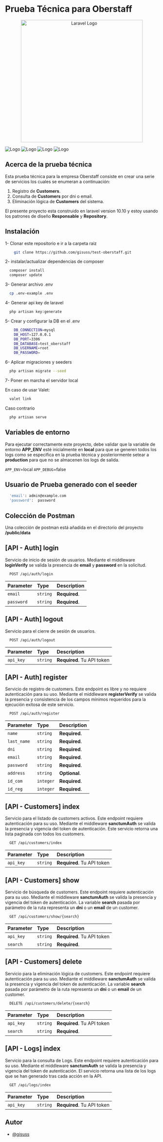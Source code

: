 # Prueba Técnica para Oberstaff

<p align="center"><a href="https://laravel.com" target="_blank"><img src="https://raw.githubusercontent.com/laravel/art/master/logo-lockup/5%20SVG/2%20CMYK/1%20Full%20Color/laravel-logolockup-cmyk-red.svg" width="400" alt="Laravel Logo"></a></p>

![Logo](https://img.shields.io/badge/Laravel-FF2D20?style=for-the-badge&logo=laravel&logoColor=white)
![Logo](https://img.shields.io/badge/PHP-777BB4?style=for-the-badge&logo=php&logoColor=white)
![Logo](https://img.shields.io/badge/MySQL-005C84?style=for-the-badge&logo=mysql&logoColor=white)
![Logo](https://img.shields.io/badge/GitHub-330F63?style=for-the-badge&logo=github&logoColor=white)

## Acerca de la prueba técnica

Esta prueba técnica para la empresa Oberstaff consiste en crear una serie de servicios los cuales se enumeran a continuación:

1. Registro de **Customers**.
2. Consulta de **Customers** por dni o email.
3. Eliminación lógica de **Customers** del sistema.

El presente proyecto esta construido en laravel version 10.10 y estoy usando los patrones de diseño **Responsable** y **Repository**.

## Instalación

1- Clonar este repositorio e ir a la carpeta raiz
```bash
    git clone https://github.com/gisuss/test-oberstaff.git
```

2- instalar/actualizar dependencias de composer
```bash
  composer install
  composer update
```

3- Generar archivo .env
```bash
  cp .env-example .env
```

4- Generar api key de laravel
```bash
  php artisan key:generate
```

5- Crear y configurar la DB en el .env
```bash
    DB_CONNECTION=mysql
    DB_HOST=127.0.0.1
    DB_PORT=3306
    DB_DATABASE=test_oberstaff
    DB_USERNAME=root
    DB_PASSWORD=
```

6- Aplicar migraciones y seeders
```bash
  php artisan migrate --seed
```

7- Poner en marcha el servidor local

En caso de usar Valet:

```bash
  valet link
```

Caso contrario

```bash
  php artisan serve
```

## Variables de entorno

Para ejecutar correctamente este proyecto, debe validar que la variable de entorno **APP_ENV** esté inicialmente en **local** para que se generen todos los logs como se especifica en la prueba técnica y posteriormente setear a **production** para que no se almacenen los logs de salida.

`APP_ENV`=local
`APP_DEBUG`=false

## Usuario de Prueba generado con el seeder

```bash
  'email': admin@example.com
  'password':  password
```

## Colección de Postman

Una colección de postman está añadida en el directorio del proyecto **/public/data**

## [API - Auth] login

Servicio de inicio de sesión de usuarios. Mediante el middleware **loginVerify** se valida la presencia de **email** y **password** en la solicitud.

```http
  POST /api/auth/login
```

| Parameter | Type     | Description                |
| :-------- | :------- | :------------------------- |
| `email` | `string` | **Required**. |
| `password` | `string` | **Required**. |

## [API - Auth] logout

Servicio para el cierre de sesión de usuarios.

```http
  POST /api/auth/logout
```

| Parameter | Type     | Description                       |
| :-------- | :------- | :-------------------------------- |
| `api_key`      | `string` | **Required**. Tu API token |

## [API - Auth] register

Servicio de registro de customers. Este endpoint es libre y no requiere autenticación para su uso. Mediante el middleware **registerVerify** se valida la presencia y consistencia de los campos mínimos requeridos para la ejecución exitosa de este servicio.

```http
  POST /api/auth/register
```

| Parameter | Type     | Description                |
| :-------- | :------- | :------------------------- |
| `name` | `string` | **Required**. |
| `last_name` | `string` | **Required**. |
| `dni` | `string` | **Required**. |
| `email` | `string` | **Required**. |
| `password` | `string` | **Required**. |
| `address` | `string` | **Optional**. |
| `id_com` | `integer` | **Required**. |
| `id_reg` | `integer` | **Required**. |

## [API - Customers] index

Servicio para el listado de customers activos. Este endpoint requiere autenticación para su uso. Mediante el middleware **sanctumAuth** se valida la presencia y vigencia del token de autenticación. Este servicio retorna una lista paginada con todos los customers.

```http
  GET /api/customers/index
```

| Parameter | Type     | Description                |
| :-------- | :------- | :------------------------- |
| `api_key`      | `string` | **Required**. Tu API token |

## [API - Customers] show

Servicio de búsqueda de customers. Este endpoint requiere autenticación para su uso. Mediante el middleware **sanctumAuth** se valida la presencia y vigencia del token de autenticación. La variable **search** pasada por parámetro de la ruta representa un **dni** o un **email** de un customer.

```http
  GET /api/customers/show/{search}
```

| Parameter | Type     | Description                |
| :-------- | :------- | :------------------------- |
| `api_key`      | `string` | **Required**. Tu API token |
| `search` | `string` | **Required**. |

## [API - Customers] delete

Servicio para la eliminación lógica de customers. Este endpoint requiere autenticación para su uso. Mediante el middleware **sanctumAuth** se valida la presencia y vigencia del token de autenticación. La variable **search** pasada por parámetro de la ruta representa un **dni** o un **email** de un customer.

```http
  DELETE /api/customers/delete/{search}
```

| Parameter | Type     | Description                |
| :-------- | :------- | :------------------------- |
| `api_key`      | `string` | **Required**. Tu API token |
| `search` | `string` | **Required**. |

## [API - Logs] index

Servicio para la consulta de Logs. Este endpoint requiere autenticación para su uso. Mediante el middleware **sanctumAuth** se valida la presencia y vigencia del token de autenticación. El servicio retorna una lista de los logs que se han generado tras cada acción en la API.

```http
  GET /api/logs/index
```

| Parameter | Type     | Description                |
| :-------- | :------- | :------------------------- |
| `api_key`      | `string` | **Required**. Tu API token |

## Autor

- [@gisuss](https://github.com/gisuss)